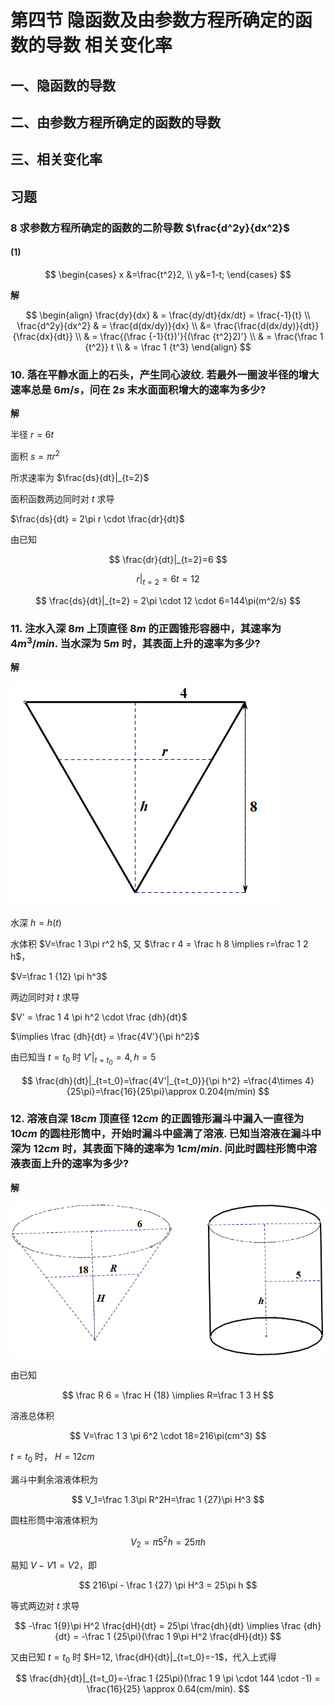 # 第四节 隐函数及由参数方程所确定的函数的导数 相关变化率

## 一、隐函数的导数

## 二、由参数方程所确定的函数的导数

## 三、相关变化率

## 习题

### 8 求参数方程所确定的函数的二阶导数 $\frac{d^2y}{dx^2}$

#### (1) 

$$
\begin{cases}
x &=\frac{t^2}2, \\
y&=1-t; 
\end{cases}
$$

**解**

$$
\begin{align}
\frac{dy}{dx} & = \frac{dy/dt}{dx/dt} = \frac{-1}{t} \\
\frac{d^2y}{dx^2} & = \frac{d(dx/dy)}{dx} \\
&= \frac{\frac{d(dx/dy)}{dt}}{\frac{dx}{dt}} \\
& = \frac{(\frac {-1}{t})'}{(\frac {t^2}2)'} \\
& = \frac{\frac 1 {t^2}} t \\
& = \frac 1 {t^3}
\end{align}
$$

### 10. 落在平静水面上的石头，产生同心波纹. 若最外一圈波半径的增大速率总是 $6 m/s$，问在 $2s$ 末水面面积增大的速率为多少?

**解**

半径 $r=6t$

面积 $s=\pi r^2$

所求速率为 $\frac{ds}{dt}|_{t=2}$

面积函数两边同时对 $t$ 求导

$\frac{ds}{dt} = 2\pi r \cdot \frac{dr}{dt}$

由已知 

$$
\frac{dr}{dt}|_{t=2}=6
$$

$$
r|_{t=2}=6t=12
$$

$$
\frac{ds}{dt}|_{t=2}  = 2\pi \cdot 12 \cdot 6=144\pi(m^2/s)
$$

### 11. 注水入深 $8m$ 上顶直径 $8m$ 的正圆锥形容器中，其速率为 $4m^3/min$. 当水深为 $5m$ 时，其表面上升的速率为多少?

**解**

![img](../img/2.4.11.png)

水深 $h=h(t)$

水体积 $V=\frac 1 3\pi r^2 h$, 又 $\frac r 4 = \frac h 8 \implies r=\frac 1 2 h$，

$V=\frac 1 {12} \pi h^3$

两边同时对 $t$ 求导

$V' = \frac 1 4 \pi h^2 \cdot \frac {dh}{dt}$

$\implies \frac {dh}{dt} = \frac{4V'}{\pi h^2}$

由已知当 $t=t_0$ 时 $V'|_{t=t_0}=4, h=5$

$$
\frac{dh}{dt}|_{t=t_0}=\frac{4V'|_{t=t_0}}{\pi h^2} =\frac{4\times 4}{25\pi}=\frac{16}{25\pi}\approx 0.204(m/min)
$$

### 12. 溶液自深 $18cm$ 顶直径 $12cm$ 的正圆锥形漏斗中漏入一直径为 $10cm$ 的圆柱形筒中，开始时漏斗中盛满了溶液. 已知当溶液在漏斗中深为 $12cm$ 时，其表面下降的速率为 $1cm/min$. 问此时圆柱形筒中溶液表面上升的速率为多少?

**解**

![img](../img/2.4.12.png)

由已知

$$
\frac R 6 = \frac H {18} \implies R=\frac 1 3 H
$$

溶液总体积

$$
V=\frac 1 3 \pi 6^2 \cdot 18=216\pi(cm^3)
$$

$t=t_0$ 时， $H=12cm$

漏斗中剩余溶液体积为

$$
V_1=\frac 1 3\pi R^2H=\frac 1 {27}\pi H^3
$$

圆柱形筒中溶液体积为 

$$
V_2=\pi 5^2 h=25\pi h
$$

易知 $V-V1=V2$，即

$$
216\pi - \frac 1 {27} \pi H^3 = 25\pi h
$$

等式两边对 $t$ 求导

$$
-\frac 1{9}\pi H^2 \frac{dH}{dt} = 25\pi \frac{dh}{dt} \implies \frac {dh}{dt} = -\frac 1 {25\pi}(\frac 1 9\pi H^2 \frac{dH}{dt})
$$

又由已知 $t=t_0$ 时 $H=12, \frac{dH}{dt}|_{t=t_0}=-1$，代入上式得

$$
\frac{dh}{dt}|_{t=t_0}=-\frac 1 {25\pi}(\frac 1 9 \pi \cdot 144 \cdot -1) = \frac{16}{25} \approx 0.64(cm/min).
$$

